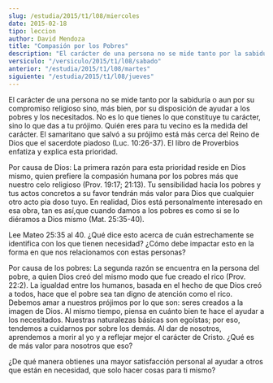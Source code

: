 ```yaml
---
slug: /estudia/2015/t1/l08/miercoles
date: 2015-02-18
tipo: leccion
author: David Mendoza
title: "Compasión por los Pobres"
description: "El carácter de una persona no se mide tanto por la sabiduría o aun por su compromiso religioso sino, más bien, por su disposición de ayudar a los pobres y los necesitados. No es lo que tienes lo que constituye tu carácter, sino lo que das a tu prójimo."
versiculo: "/versiculo/2015/t1/l08/sabado"
anterior: "/estudia/2015/t1/l08/martes"
siguiente: "/estudia/2015/t1/l08/jueves"
---
```


El carácter de una persona no se mide tanto por la sabiduría o aun por su compromiso religioso sino, más bien, por su disposición de ayudar a los pobres y los necesitados. No es lo que tienes lo que constituye tu carácter, sino lo que das a tu prójimo. Quién eres para tu vecino es la medida del carácter. El samaritano que salvó a su prójimo está más cerca del Reino de Dios que el sacerdote piadoso (Luc. 10:26-37). El libro de Proverbios enfatiza y explica esta prioridad.

Por causa de Dios: La primera razón para esta prioridad reside en Dios mismo, quien prefiere la compasión humana por los pobres más que nuestro celo religioso (Prov. 19:17; 21:13). Tu sensibilidad hacia los pobres y tus actos concretos a su favor tendrán más valor para Dios que cualquier otro acto pia doso tuyo. En realidad, Dios está personalmente interesado en esa obra, tan es así,que cuando damos a los pobres es como si se lo diéramos a Dios mismo (Mat. 25:35-40).

Lee Mateo 25:35 al 40. ¿Qué dice esto acerca de cuán estrechamente se identifica con los que tienen necesidad? ¿Cómo debe impactar esto en la forma en que nos relacionamos con estas personas?

Por causa de los pobres: La segunda razón se encuentra en la persona del pobre, a quien Dios creó del mismo modo que fue creado el rico (Prov. 22:2). La igualdad entre los humanos, basada en el hecho de que Dios creó a todos, hace que el pobre sea tan digno de atención como el rico. Debemos amar a nuestros prójimos por lo que son: seres creados a la imagen de Dios. Al mismo tiempo, piensa en cuánto bien te hace el ayudar a los necesitados. Nuestras naturalezas básicas son egoístas; por eso, tendemos a cuidarnos por sobre los demás. Al dar de nosotros, aprendemos a morir al yo y a reflejar mejor el carácter de Cristo. ¿Qué es de más valor para nosotros que eso?

¿De qué manera obtienes una mayor satisfacción personal al ayudar a otros que están en necesidad, que solo hacer cosas para ti mismo?

